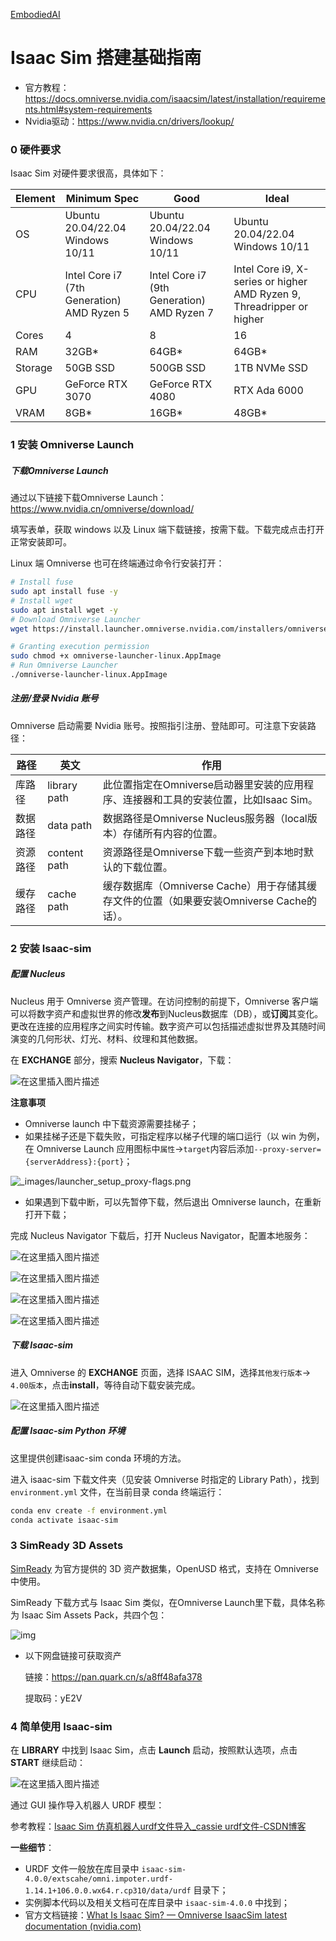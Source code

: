 [EmbodiedAI](https://github.com/pzhren/EmbodiedAI/edit/main/README.md)

# Isaac Sim 搭建基础指南

- 官方教程：https://docs.omniverse.nvidia.com/isaacsim/latest/installation/requirements.html#system-requirements
- Nvidia驱动：https://www.nvidia.cn/drivers/lookup/

### 0 硬件要求

Isaac Sim 对硬件要求很高，具体如下：

| Element | Minimum Spec                              | Good                                      | Ideal                                                        |
| ------- | ----------------------------------------- | ----------------------------------------- | ------------------------------------------------------------ |
| OS      | Ubuntu 20.04/22.04  Windows 10/11          | Ubuntu 20.04/22.04  Windows 10/11          | Ubuntu 20.04/22.04  Windows 10/11                             |
| CPU     | Intel Core i7 (7th Generation)  AMD Ryzen 5 | Intel Core i7 (9th Generation)  AMD Ryzen 7 | Intel Core i9, X-series or higher  AMD Ryzen 9, Threadripper or higher |
| Cores   | 4                                         | 8                                         | 16                                                           |
| RAM     | 32GB*                                     | 64GB*                                     | 64GB*                                                        |
| Storage | 50GB SSD                                  | 500GB SSD                                 | 1TB NVMe SSD                                                 |
| GPU     | GeForce RTX 3070                          | GeForce RTX 4080                          | RTX Ada 6000                                                 |
| VRAM    | 8GB*                                      | 16GB*                                     | 48GB*                                                        |

### 1 安装 Omniverse Launch

##### 下载Omniverse Launch

通过以下链接下载Omniverse Launch：https://www.nvidia.cn/omniverse/download/

填写表单，获取 windows 以及 Linux 端下载链接，按需下载。下载完成点击打开正常安装即可。

Linux 端 Omniverse 也可在终端通过命令行安装打开：

```bash
# Install fuse
sudo apt install fuse -y  
# Install wget
sudo apt install wget -y
# Download Omniverse Launcher
wget https://install.launcher.omniverse.nvidia.com/installers/omniverse-launcher-linux.AppImage

# Granting execution permission
sudo chmod +x omniverse-launcher-linux.AppImage
# Run Omniverse Launcher
./omniverse-launcher-linux.AppImage
```

##### 注册/登录 Nvidia 账号

Omniverse 启动需要 Nvidia 账号。按照指引注册、登陆即可。可注意下安装路径：

| 路径     | 英文         | 作用                                                         |
| -------- | ------------ | ------------------------------------------------------------ |
| 库路径   | library path | 此位置指定在Omniverse启动器里安装的应用程序、连接器和工具的安装位置，比如Isaac Sim。 |
| 数据路径 | data path    | 数据路径是Omniverse Nucleus服务器（local版本）存储所有内容的位置。 |
| 资源路径 | content path | 资源路径是Omniverse下载一些资产到本地时默认的下载位置。      |
| 缓存路径 | cache path   | 缓存数据库（Omniverse Cache）用于存储其缓存文件的位置（如果要安装Omniverse Cache的话）。 |

### 2 安装 Isaac-sim

##### 配置 Nucleus

Nucleus 用于 Omniverse 资产管理。在访问控制的前提下，Omniverse 客户端可以将数字资产和虚拟世界的修改**发布**到Nucleus数据库（DB），或**订阅**其变化。更改在连接的应用程序之间实时传输。数字资产可以包括描述虚拟世界及其随时间演变的几何形状、灯光、材料、纹理和其他数据。

在 **EXCHANGE** 部分，搜索 **Nucleus Navigator**，下载：

![在这里插入图片描述](https://img-blog.csdnimg.cn/direct/6a6a5d96e32542fa94054c887b87d4ab.png)

**注意事项**

- Omniverse launch 中下载资源需要挂梯子；
- 如果挂梯子还是下载失败，可指定程序以梯子代理的端口运行（以 win 为例，在 Omniverse Launch 应用图标中`属性`->`target`内容后添加`--proxy-server={serverAddress}:{port}`；

![_images/launcher_setup_proxy-flags.png](https://docs.omniverse.nvidia.com/launcher/latest/_images/launcher_setup_proxy-flags.png)

- 如果遇到下载中断，可以先暂停下载，然后退出 Omniverse launch，在重新打开下载；

完成 Nucleus Navigator 下载后，打开 Nucleus Navigator，配置本地服务：

![在这里插入图片描述](https://img-blog.csdnimg.cn/direct/5921bee956a84df9953ddce78e4e0e96.png)

![在这里插入图片描述](https://img-blog.csdnimg.cn/direct/6abbf30493264fc0905393d4bd3c80ed.png)

![在这里插入图片描述](https://img-blog.csdnimg.cn/direct/0035579258fc47ff9c70d4191245a1da.png)

![在这里插入图片描述](https://img-blog.csdnimg.cn/direct/6af19638fd5c4ec091e3a5d8204b277b.png)

##### 下载 Isaac-sim

进入 Omniverse 的 **EXCHANGE** 页面，选择 ISAAC SIM，选择`其他发行版本`-> `4.00版本`，点击**install**，等待自动下载安装完成。

![在这里插入图片描述](https://img-blog.csdnimg.cn/direct/41e8c8742e4e48dab37a649a18939e49.png)

##### 配置 Isaac-sim Python 环境

这里提供创建isaac-sim conda 环境的方法。

进入 isaac-sim 下载文件夹（见安装 Omniverse 时指定的 Library Path），找到 `environment.yml` 文件，在当前目录 conda 终端运行：

```bash
conda env create -f environment.yml
conda activate isaac-sim
```

### 3 SimReady 3D Assets

[SimReady](https://developer.nvidia.com/omniverse/simready-assets) 为官方提供的 3D 资产数据集，OpenUSD 格式，支持在 Omniverse 中使用。

SimReady 下载方式与 Isaac Sim 类似，在Omniverse Launch里下载，具体名称为 Isaac Sim Assets Pack，共四个包：

![img](https://img-blog.csdnimg.cn/direct/0d3d8bfbc1204d2a9881ed8266afcbfb.png)

- 以下网盘链接可获取资产

  链接：https://pan.quark.cn/s/a8ff48afa378

  提取码：yE2V

### 4 简单使用 Isaac-sim

在 **LIBRARY** 中找到 Isaac Sim，点击 **Launch** 启动，按照默认选项，点击 **START** 继续启动：

![在这里插入图片描述](https://img-blog.csdnimg.cn/direct/4d58c42b124448d3b8c4ed97e26e706c.png)

通过 GUI 操作导入机器人 URDF 模型：

参考教程：[Isaac Sim 仿真机器人urdf文件导入_cassie urdf文件-CSDN博客](https://blog.csdn.net/hai411741962/article/details/135192955)

**一些细节**：

- URDF 文件一般放在库目录中 `isaac-sim-4.0.0/extscahe/omni.impoter.urdf-1.14.1+106.0.0.wx64.r.cp310/data/urdf` 目录下；
- 实例脚本代码以及相关文档可在库目录中 `isaac-sim-4.0.0` 中找到；
- 官方文档链接：[What Is Isaac Sim? — Omniverse IsaacSim latest documentation (nvidia.com)](https://docs.omniverse.nvidia.com/isaacsim/latest/index.html)
